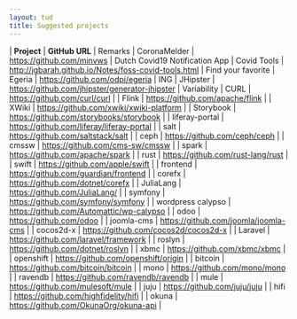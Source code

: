 ```yaml
---
layout: tud
title: Suggested projects
---
```



| **Project** | **GitHub URL** | Remarks
| CoronaMelder | https://github.com/minvws | Dutch Covid19 Notification App
| Covid Tools | http://jgbarah.github.io/Notes/foss-covid-tools.html | Find your favorite
| Egeria | https://github.com/odpi/egeria | ING
| JHipster | https://github.com/jhipster/generator-jhipster | Variability
| CURL | https://github.com/curl/curl |
| Flink | https://github.com/apache/flink |
| XWiki | https://github.com/xwiki/xwiki-platform |
| Storybook | https://github.com/storybooks/storybook |
| liferay-portal | https://github.com/liferay/liferay-portal |
| salt | https://github.com/saltstack/salt |
| ceph | https://github.com/ceph/ceph |
| cmssw | https://github.com/cms-sw/cmssw |
| spark | https://github.com/apache/spark |
| rust | https://github.com/rust-lang/rust |
| swift | https://github.com/apple/swift |
| frontend | https://github.com/guardian/frontend |
| corefx | https://github.com/dotnet/corefx |
| JuliaLang | https://github.com/JuliaLang/ |
| symfony | https://github.com/symfony/symfony |
| wordpress calypso | https://github.com/Automattic/wp-calypso |
| odoo | https://github.com/odoo  |
| joomla-cms | https://github.com/joomla/joomla-cms |
| cocos2d-x | https://github.com/cocos2d/cocos2d-x |
| Laravel | https://github.com/laravel/framework |
| roslyn | https://github.com/dotnet/roslyn |
| xbmc | https://github.com/xbmc/xbmc |
| openshift | https://github.com/openshift/origin |
| bitcoin | https://github.com/bitcoin/bitcoin |
| mono | https://github.com/mono/mono |
| ravendb | https://github.com/ravendb/ravendb |
| mule | https://github.com/mulesoft/mule |
| juju | https://github.com/juju/juju |
| hifi | https://github.com/highfidelity/hifi |
| okuna | https://github.com/OkunaOrg/okuna-api |
